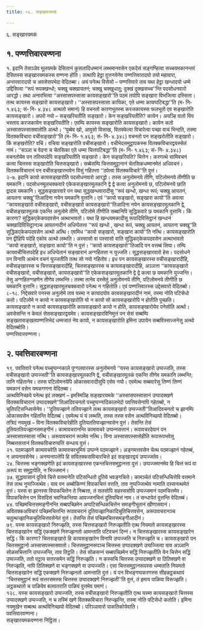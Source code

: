 ```yaml
---
title: ०६. सङ्खारयमकं

---
```

६. सङ्खारयमकं  


## १. पण्णत्तिवारवण्णना

१. इदानि तेसञ्‍ञेव मूलयमके देसितानं कुसलादिधम्मानं लब्भमानवसेन एकदेसं सङ्गण्हित्वा सच्‍चयमकानन्तरं देसितस्स सङ्खारयमकस्स वण्णना होति। तत्थापि हेट्ठा वुत्तनयेनेव पण्णत्तिवारादयो तयो महावारा, अन्तरवारादयो च अवसेसपभेदा वेदितब्बा। अयं पनेत्थ विसेसो – पण्णत्तिवारे ताव यथा हेट्ठा खन्धादयो धम्मे उद्दिसित्वा ‘‘रूपं रूपक्खन्धो; चक्खु चक्खायतनं; चक्खु चक्खुधातु; दुक्खं दुक्खसच्‍च’’न्ति पदसोधनवारो आरद्धो। तथा अनारभित्वा ‘‘अस्सासपस्सासा कायसङ्खारो’’ति पठमं तयोपि सङ्खारा विभजित्वा दस्सिता।  
तत्थ कायस्स सङ्खारो कायसङ्खारो। ‘‘अस्सासपस्सासा कायिका, एते धम्मा कायप्पटिबद्धा’’ति (म॰ नि॰ १.४६३; सं॰ नि॰ ४.३४८ अत्थतो समानं) हि वचनतो कारणभूतस्स करजकायस्स फलभूतो एव सङ्खारोति कायसङ्खारो। अपरो नयो – सङ्खरियतीति सङ्खारो। केन सङ्खरियतीति? कायेन। अयञ्हि वातो विय भस्ताय करजकायेन सङ्खरियतीति। एवम्पि कायस्स सङ्खारोति कायसङ्खारो। कायेन कतो अस्सासपस्सासवातोति अत्थो। ‘‘पुब्बेव खो, आवुसो विसाख, वितक्‍केत्वा विचारेत्वा पच्छा वाचं भिन्दति, तस्मा वितक्‍कविचारा वचीसङ्खारो’’ति (म॰ नि॰ १.४६३; सं॰ नि॰ ४.३४८) वचनतो पन सङ्खरोतीति सङ्खारो। किं सङ्खरोति? वचिं। वचिया सङ्खारोति वचीसङ्खारो। वचीभेदसमुट्ठापकस्स वितक्‍कविचारद्वयस्सेतं नामं। ‘‘सञ्‍ञा च वेदना च चेतसिका एते धम्मा चित्तपटिबद्धा’’ति (म॰ नि॰ १.४६३; सं॰ नि॰ ४.३४८) वचनतोयेव पन ततियपदेपि सङ्खरियतीति सङ्खारो। केन सङ्खरियति? चित्तेन। करणत्थे सामिवचनं कत्वा चित्तस्स सङ्खारोति चित्तसङ्खारो। सब्बेसम्पि चित्तसमुट्ठानानं चेतसिकधम्मानमेतं अधिवचनं। वितक्‍कविचारानं पन वचीसङ्खारभावेन विसुं गहितत्ता ‘‘ठपेत्वा वितक्‍कविचारे’’ति वुत्तं।  
२-७. इदानि कायो कायसङ्खारोति पदसोधनवारो आरद्धो। तस्स अनुलोमनये तीणि, पटिलोमनये तीणीति छ यमकानि। पदसोधनमूलचक्‍कवारे एकेकसङ्खारमूलकानि द्वे द्वे कत्वा अनुलोमनये छ, पटिलोमनये छाति द्वादस यमकानि। सुद्धसङ्खारवारे पन यथा सुद्धखन्धवारादीसु ‘‘रूपं खन्धो, खन्धा रूपं; चक्खु आयतनं, आयतना चक्खू’’तिआदिना नयेन यमकानि वुत्तानि। एवं ‘‘कायो सङ्खारो, सङ्खारा कायो’’ति अवत्वा ‘‘कायसङ्खारो वचीसङ्खारो, वचीसङ्खारो कायसङ्खारो’’तिआदिना नयेन कायसङ्खारमूलकानि द्वे, वचीसङ्खारमूलकं एकन्ति अनुलोमे तीणि, पटिलोमे तीणीति सब्बानिपि सुद्धिकवारे छ यमकानि वुत्तानि। किं कारणा? सुद्धिकएकेकपदवसेन अत्थाभावतो। यथा हि खन्धयमकादीसु रूपादिविसिट्ठानं खन्धानं चक्खादिविसिट्ठानञ्‍च आयतनादीनं अधिप्पेतत्ता ‘‘रूपं खन्धो , खन्धा रूपं, चक्खु आयतनं, आयतना चक्खू’’ति सुद्धिकएकेकपदवसेन अत्थो अत्थि। एवमिध ‘‘कायो सङ्खारो, सङ्खारा कायो’’ति नत्थि। कायसङ्खारोति पन द्वीहिपि पदेहि एकोव अत्थो लब्भति। अस्सासो वा पस्सासो वाति सुद्धिकएकेकपदवसेन अत्थाभावतो ‘‘कायो सङ्खारो, सङ्खारा कायो’’ति न वुत्तं। ‘‘कायो कायसङ्खारो’’तिआदि पन वत्तब्बं सिया। तम्पि कायवचीचित्तपदेहि इध अधिप्पेतानं सङ्खारानं अग्गहितत्ता न युज्‍जति। सुद्धसङ्खारवारो हेस। पदसोधने पन विनापि अत्थेन वचनं युज्‍जतीति तत्थ सो नयो गहितोव। इध पन कायसङ्खारस्स वचीसङ्खारादीहि, वचीसङ्खारस्स च चित्तसङ्खारादीहि, चित्तसङ्खारस्स च कायसङ्खारादीहि, अञ्‍ञत्ता ‘‘कायसङ्खारो वचीसङ्खारो, वचीसङ्खारो, कायसङ्खारो’’ति एकेकसङ्खारमूलकानि द्वे द्वे कत्वा छ यमकानि युज्‍जन्ति। तेसु अग्गहितग्गहणेन तीणेव लब्भन्ति। तस्मा तानेव दस्सेतुं अनुलोमनये तीणि, पटिलोमनये तीणीति छ यमकानि वुत्तानि। सुद्धसङ्खारमूलचक्‍कवारो पनेत्थ न गहितोति। एवं पण्णत्तिवारस्स उद्देसवारो वेदितब्बो।  
८-१८. निद्देसवारे पनस्स अनुलोमे ताव यस्मा न कायादयोव कायसङ्खारादीनं नामं, तस्मा नोति पटिसेधो कतो। पटिलोमे न कायो न कायसङ्खारोति यो न कायो सो कायसङ्खारोपि न होतीति पुच्छति। कायसङ्खारो न कायो कायसङ्खारोति कायसङ्खारो कायो न होति, कायसङ्खारोयेव पनेसोति अत्थो। अवसेसन्ति न केवलं सेससङ्खारद्वयमेव। कायसङ्खारविनिमुत्तं पन सेसं सब्बम्पि सङ्खतासङ्खतपण्णत्तिभेदं धम्मजातं नेव कायो, न कायसङ्खारोति इमिना उपायेन सब्बविस्सज्‍जनेसु अत्थो वेदितब्बोति।  
पण्णत्तिवारवण्णना।  


## २. पवत्तिवारवण्णना

१९. पवत्तिवारे पनेत्थ पच्‍चुप्पन्‍नकाले पुग्गलवारस्स अनुलोमनये ‘‘यस्स कायसङ्खारो उप्पज्‍जति, तस्स वचीसङ्खारो उप्पज्‍जती’’ति कायसङ्खारमूलकानि द्वे, वचीसङ्खारमूलकं एकन्ति तीणेव यमकानि लब्भन्ति; तानि गहितानेव। तस्स पटिलोमनयेपि ओकासवारादीसुपि एसेव नयो। एवमेत्थ सब्बवारेसु तिण्णं तिण्णं यमकानं वसेन यमकगणना वेदितब्बा।  
अत्थविनिच्छये पनेत्थ इदं लक्खणं – इमस्मिञ्हि सङ्खारयमके ‘‘अस्सासपस्सासानं उप्पादक्खणे वितक्‍कविचारानं उप्पादक्खणे’’तिआदिवचनतो पच्‍चुप्पन्‍नादिकालभेदो पवत्तिवसेनापि गहेतब्बो, न चुतिपटिसन्धिवसेनेव। ‘‘दुतियज्झाने ततियज्झाने तत्थ कायसङ्खारो उप्पज्‍जती’’तिआदिवचनतो च झानम्पि ओकासवसेन गहितन्ति वेदितब्बं। एवमेत्थ यं यं लब्भति, तस्स तस्स वसेन अत्थविनिच्छयो वेदितब्बो।  
तत्रिदं नयमुखं – विना वितक्‍कविचारेहीति दुतियततियज्झानवसेन वुत्तं। तेसन्ति तेसं दुतियततियज्झानसमङ्गीनं। कामावचरानन्ति कामावचरे उप्पन्‍नसत्तानं। रूपावचरदेवानं पन अस्सासपस्सासा नत्थि। अरूपावचरानं रूपमेव नत्थि। विना अस्सासपस्सासेहीति रूपारूपभवेसु निब्बत्तसत्तानं वितक्‍कविचारुप्पत्तिं सन्धाय वुत्तं।  
२१. पठमज्झाने कामावचरेति कामावचरभूमियं उप्पन्‍ने पठमज्झाने। अङ्गमत्तवसेन चेत्थ पठमज्झानं गहेतब्बं, न अप्पनावसेनेव। अनप्पनापत्तेपि हि सवितक्‍कसविचारचित्ते इदं सङ्खारद्वयं उप्पज्‍जतेव।  
२४. चित्तस्स भङ्गक्खणेति इदं कायसङ्खारस्स एकन्तचित्तसमुट्ठानत्ता वुत्तं। उप्पज्‍जमानमेव हि चित्तं रूपं वा अरूपं वा समुट्ठापेति, न भिज्‍जमानं।  
३७. सुद्धावासानं दुतिये चित्ते वत्तमानेति पटिसन्धितो दुतिये भवङ्गचित्ते। कामञ्‍चेतं पटिसन्धिचित्तेपि वत्तमाने तेसं तत्थ नुप्पज्‍जित्थेव। याव पन अब्बोकिण्णं विपाकचित्तं वत्तति, ताव नुप्पज्‍जित्थेव नामाति दस्सनत्थमेतं वुत्तं। यस्स वा झानस्स विपाकचित्तेन ते निब्बत्ता, तं सतसोपि सहस्ससोपि उप्पज्‍जमानं पठमचित्तमेव। विपाकचित्तेन पन विसदिसं भवनिकन्तिया आवज्‍जनचित्तं दुतियचित्तं नाम। तं सन्धायेतं वुत्तन्ति वेदितब्बं।  
४४. पच्छिमचित्तसमङ्गीनन्ति सब्बपच्छिमेन अप्पटिसन्धिकचित्तेन समङ्गीभूतानं खीणासवानं। अवितक्‍कअविचारं पच्छिमचित्तन्ति रूपावचरानं दुतियज्झानिकादिचुतिचित्तवसेन, अरूपावचरानञ्‍च चतुत्थज्झानिकचुतिचित्तवसेनेतं वुत्तं। तेसन्ति तेसं पच्छिमचित्तसमङ्गीआदीनं।  
७९. यस्स कायसङ्खारो निरुज्झति, तस्स चित्तसङ्खारो निरुज्झतीति एत्थ नियमतो कायसङ्खारस्स चित्तसङ्खारेन सद्धिं एकक्खणे निरुज्झनतो आमन्ताति पटिवचनं दिन्‍नं। न चित्तसङ्खारस्स कायसङ्खारेन सद्धिं। किं कारणा? चित्तसङ्खारो हि कायसङ्खारेन विनापि उप्पज्‍जति च निरुज्झति च। कायसङ्खारो पन चित्तसमुट्ठानो अस्सासपस्सासवातो। चित्तसमुट्ठानरूपञ्‍च चित्तस्स उप्पादक्खणे उप्पज्‍जित्वा याव अञ्‍ञानि सोळसचित्तानि उप्पज्‍जन्ति, ताव तिट्ठति। तेसं सोळसन्‍नं सब्बपच्छिमेन सद्धिं निरुज्झतीति येन चित्तेन सद्धिं उप्पज्‍जति, ततो पट्ठाय सत्तरसमेन सद्धिं निरुज्झति। न कस्सचि चित्तस्स उप्पादक्खणे वा ठितिक्खणे वा निरुज्झति, नापि ठितिक्खणे वा भङ्गक्खणे वा उप्पज्‍जति। एसा चित्तसमुट्ठानरूपस्स धम्मताति नियमतो चित्तसङ्खारेन सद्धिं एकक्खणे निरुज्झनतो आमन्ताति वुत्तं। यं पन विभङ्गप्पकरणस्स सीहळट्ठकथायं ‘‘चित्तसमुट्ठानं रूपं सत्तरसमस्स चित्तस्स उप्पादक्खणे निरुज्झती’’ति वुत्तं, तं इमाय पाळिया विरूज्झति। अट्ठकथातो च पाळियेव बलवतराति पाळियं वुत्तमेव पमाणं।  
१२८. यस्स कायसङ्खारो उप्पज्‍जति, तस्स वचीसङ्खारो निरुज्झतीति एत्थ यस्मा कायसङ्खारो चित्तस्स उप्पादक्खणे उप्पज्‍जति, न च तस्मिं खणे वितक्‍कविचारा निरुज्झन्ति, तस्मा नोति पटिसेधो कतोति। इमिना नयमुखेन सब्बत्थ अत्थविनिच्छयो वेदितब्बो। परिञ्‍ञावारो पाकतिकोयेवाति।  
पवत्तिवारवण्णना।  
सङ्खारयमकवण्णना निट्ठिता।  